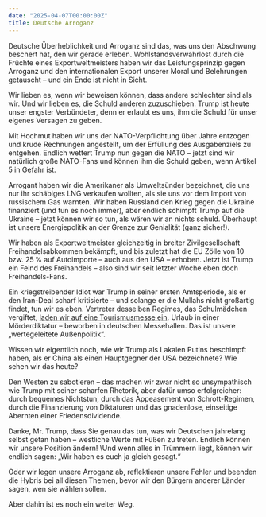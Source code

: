 ```yaml
---
date: "2025-04-07T00:00:00Z"
title: Deutsche Arroganz
---
```


Deutsche Überheblichkeit und Arroganz sind das, was uns den Abschwung beschert hat, den wir gerade erleben. Wohlstandsverwahrlost durch die Früchte eines Exportweltmeisters haben wir das Leistungsprinzip gegen Arroganz und den internationalen Export unserer Moral und Belehrungen getauscht – und ein Ende ist nicht in Sicht.

Wir lieben es, wenn wir beweisen können, dass andere schlechter sind als wir. Und wir lieben es, die Schuld anderen zuzuschieben. Trump ist heute unser engster Verbündeter, denn er erlaubt es uns, ihm die Schuld für unser eigenes Versagen zu geben.

Mit Hochmut haben wir uns der NATO-Verpflichtung über Jahre entzogen und krude Rechnungen angestellt, um der Erfüllung des Ausgabenziels zu entgehen. Endlich wettert Trump nun gegen die NATO – jetzt sind wir natürlich große NATO-Fans und können ihm die Schuld geben, wenn Artikel 5 in Gefahr ist.

Arrogant haben wir die Amerikaner als Umweltsünder bezeichnet, die uns nur ihr schäbiges LNG verkaufen wollten, als sie uns vor dem Import von russischem Gas warnten. Wir haben Russland den Krieg gegen die Ukraine finanziert (und tun es noch immer), aber endlich schimpft Trump auf die Ukraine – jetzt können wir so tun, als wären wir an nichts schuld. Überhaupt ist unsere Energiepolitik an der Grenze zur Genialität (ganz sicher!).

Wir haben als Exportweltmeister gleichzeitig in breiter Zivilgesellschaft Freihandelsabkommen bekämpft, und bis zuletzt hat die EU Zölle von 10 bzw. 25 % auf Autoimporte – auch aus den USA – erhoben. Jetzt ist Trump ein Feind des Freihandels – also sind wir seit letzter Woche eben doch Freihandels-Fans.

Ein kriegstreibender Idiot war Trump in seiner ersten Amtsperiode, als er den Iran-Deal scharf kritisierte – und solange er die Mullahs nicht großartig findet, tun wir es eben. Vertreter desselben Regimes, das Schulmädchen vergiftet, [laden wir auf eine Tourismusmesse ein](https://x.com/Volker_Beck/status/1897964397806436650). Urlaub in einer Mörderdiktatur – beworben in deutschen Messehallen. Das ist unsere „wertegeleitete Außenpolitik“.

Wissen wir eigentlich noch, wie wir Trump als Lakaien Putins beschimpft haben, als er China als einen Hauptgegner der USA bezeichnete? Wie sehen wir das heute?

Den Westen zu sabotieren – das machen wir zwar nicht so unsympathisch wie Trump mit seiner scharfen Rhetorik, aber dafür umso erfolgreicher: durch bequemes Nichtstun, durch das Appeasement von Schrott-Regimen, durch die Finanzierung von Diktaturen und das gnadenlose, einseitige Abernten einer Friedensdividende.

Danke, Mr. Trump, dass Sie genau das tun, was wir Deutschen jahrelang selbst getan haben – westliche Werte mit Füßen zu treten. Endlich können wir unsere Position ändern!
\Und wenn alles in Trümmern liegt, können wir endlich sagen: „Wir haben es euch ja gleich gesagt.“

Oder wir legen unsere Arroganz ab, reflektieren unsere Fehler und beenden die Hybris bei all diesen Themen, bevor wir den Bürgern anderer Länder sagen, wen sie wählen sollen.

Aber dahin ist es noch ein weiter Weg.
